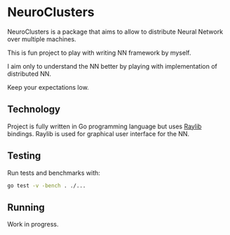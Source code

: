 # NeuroClusters

NeuroClusters is a package that aims to allow to distribute Neural Network over multiple machines.

This is fun project to play with writing NN framework by myself. 

I aim only to understand the NN better by playing with implementation of distributed NN.

Keep your expectations low.

## Technology

Project is fully written in Go programming language but uses [Raylib](https://github.com/gen2brain/raylib-go) bindings.
Raylib is used for graphical user interface for the NN.

## Testing

Run tests and benchmarks with:

```sh
go test -v -bench . ./...
```

## Running

Work in progress.

